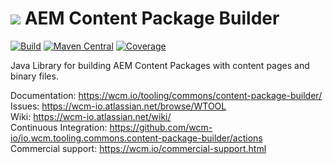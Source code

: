 <img src="https://wcm.io/images/favicon-16@2x.png"/> AEM Content Package Builder
======
[![Build](https://github.com/wcm-io/io.wcm.tooling.commons.content-package-builder/workflows/Build/badge.svg?branch=develop)](https://github.com/wcm-io/io.wcm.tooling.commons.content-package-builder/actions?query=workflow%3ABuild+branch%3Adevelop)
[![Maven Central](https://img.shields.io/maven-central/v/io.wcm.tooling.commons/io.wcm.tooling.commons.content-package-builder)](https://repo1.maven.org/maven2/io/wcm/tooling/commons/io.wcm.tooling.commons.content-package-builder)
[![Coverage](https://sonarcloud.io/api/project_badges/measure?project=wcm-io_io.wcm.tooling.commons.content-package-builder&metric=coverage)](https://sonarcloud.io/summary/new_code?id=wcm-io_io.wcm.tooling.commons.content-package-builder)

Java Library for building AEM Content Packages with content pages and binary files.

Documentation: https://wcm.io/tooling/commons/content-package-builder/<br/>
Issues: https://wcm-io.atlassian.net/browse/WTOOL<br/>
Wiki: https://wcm-io.atlassian.net/wiki/<br/>
Continuous Integration: https://github.com/wcm-io/io.wcm.tooling.commons.content-package-builder/actions<br/>
Commercial support: https://wcm.io/commercial-support.html
